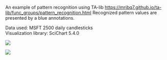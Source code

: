 An example of pattern recognition using TA-lib 
https://mrjbq7.github.io/ta-lib/func_groups/pattern_recognition.html
Recognized pattern values are presented by a blue annotations.

Data used: MSFT 2500 daily candlesticks <br>
Visualization library: SciChart 5.4.0

![](https://i.imgur.com/vviImn5.png)

![](https://i.imgur.com/SyTUzXG.png)

